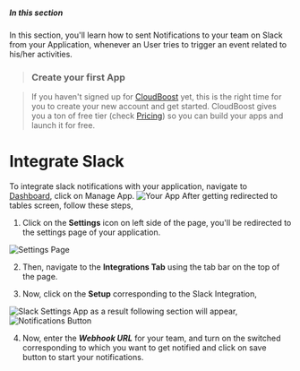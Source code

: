 ##### In this section

In this section, you'll learn how to sent Notifications to your team on Slack from your Application, whenever an User tries to trigger an event related to his/her activities.

>### Create your first App

>If you haven't signed up for [CloudBoost](https://www.cloudboost.io) yet, this is the right time for you to create your new account and get started. CloudBoost gives you a ton of free tier (check [Pricing](https://www.cloudboost.io/pricing)) so you can build your apps and launch it for free.

# Integrate Slack

To integrate slack notifications with your application, navigate to <a href="https://dashboard.cloudboost.io">Dashboard</a>, click on <span class="tut-snippet">Manage App</span>.
<img class="settings_img" alt="Your App" src="http://i.imgur.com/PlVMCfC.png">
 After getting redirected to tables screen, follow these steps,

1. Click on the **Settings** icon on left side of the page, you'll be redirected to the settings page of your application.
<img class="settings_img" alt="Settings Page" src="http://i.imgur.com/yhc0yi5.png">

2. Then, navigate to the **Integrations Tab** using the tab bar on the top of the page.

3. Now, click on the **Setup** corresponding to the Slack Integration,
<img class="settings_img" alt="Slack Settings App" src="http://i.imgur.com/BAN7Zls.png">
as a result following section will appear,
<img class="settings_img" alt="Notifications Button" src="http://i.imgur.com/CksS7mJ.png">

4. Now, enter the **_Webhook URL_** for your team, and turn on the switched corresponding to which you want to get notified and click on save button to start your notifications.